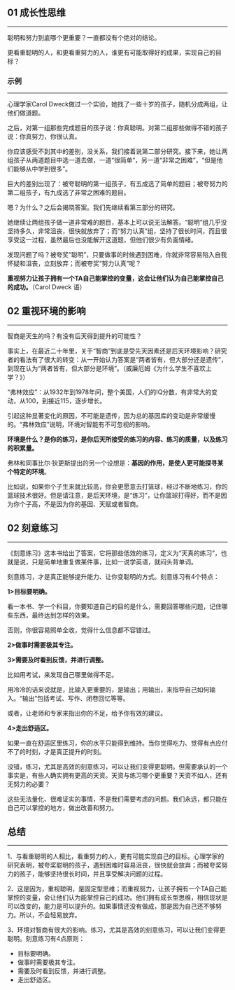 # 

## 01 成长性思维

---

聪明和努力到底哪个更重要？一直都没有个绝对的结论。

更看重聪明的人，和更看重努力的人，谁更有可能取得好的成果，实现自己的目标？

### 示例

---

心理学家Carol Dweck做过一个实验，她找了一些十岁的孩子，随机分成两组，让他们做道题。

之后，对第一组那些完成题目的孩子说：你真聪明。对第二组那些做得不错的孩子说：你真努力，你很认真。

你应该感受不到其中的差别，没关系，我们接着说第二部分研究。接下来，她让两组孩子从两道题目中选一道去做，一道“很简单”，另一道“非常之困难”，“但是他们能够从中学到很多”。

巨大的差别出现了：被夸聪明的第一组孩子，有五成选了简单的题目；被夸努力的第二组孩子，有九成选了非常之困难的题目。

嗯？为什么？之后会揭晓答案。我们先继续看第三部分的研究。

她继续让两组孩子做一道非常难的题目，基本上可以说无法解答。“聪明”组几乎没坚持多久，非常沮丧，很快就放弃了；而“努力认真”组，坚持了很长时间，而且很享受这一过程，虽然最后也没能解开这道题，但他们很少有负面情绪。

发现问题了吗？被夸奖“聪明”，只要做事的时候遇到困难，你就非常容易陷入自我怀疑和沮丧，立刻放弃；而被夸奖“努力认真”呢？

**重视努力让孩子拥有一个TA自己能掌控的变量，这会让他们认为自己能掌控自己的成功。**（Carol Dweck 语）

## 02 重视环境的影响

---

智商是天生的吗？有没有后天得到提升的可能性？

事实上，在最近二十年里，关于“智商”到底是受先天因素还是后天环境影响？研究者的看法有了很大的转变：从一开始认为答案是“两者皆有，但大部分还是遗传”，到现在认为“两者皆有，但大部分是环境”。（威廉厄姆《为什么学生不喜欢上学？》）

“弗林效应”：从1932年到1978年间，整个美国，人们的IQ分数，有非常大的变动，从100，到接近115，逐步增长。

引起这种显著变化的原因，不可能是遗传，因为总的基因库的变动是非常缓慢的。“弗林效应”说明，环境对智能有不可忽视的影响。

**环境是什么？是你的练习，是你后天所接受的练习的内容、练习的质量，以及练习的积累量。**

弗林和同事比尔·狄更斯提出的另一个设想是：**基因的作用，是使人更可能探寻某个特定的环境**。

比如说，如果你个子生来就比较高，你会更愿意去打篮球，经过不断地练习，你的篮球技术很好。但是请注意，是后天环境，是“练习”，让你篮球打得好，而不是因为你个子高，不是因为你的基因、天赋或者智商。

## 02 刻意练习

---

《刻意练习》这本书给出了答案，它将那些低效的练习，定义为“天真的练习”，也就是说，只是简单地重复做某件事，比如一说学英语，就闷头背单词。

刻意练习，才是真正能够提升能力、让你变聪明的方式。刻意练习有4个特点：

**1>目标要明确。**

看一本书、学一个科目，你要知道自己的目的是什么，需要回答哪些问题，记住哪些东西，最终达到怎样的效果。

否则，你很容易照单全收，觉得什么信息都不容错过。

**2>做事时需要极其专注。**

**3>需要及时看到反馈，并进行调整。**

比如用考试，来发现自己哪里做得不足。

用冷冷的话来说就是，比输入更重要的，是输出；用输出，来指导自己如何输入。“输出”包括考试、写作、闭卷回忆等等。

或者，让老师和专家来指出你的不足，给予你有效的建议。

**4>走出舒适区。**

如果一直在舒适区里练习，你的水平只能得到维持。当你觉得吃力、觉得有点应付不了的时刻，才是真正提升的时刻。

没错，练习，尤其是高效的刻意练习，可以让我们变得更聪明。但需要承认的一个事实是，有些人确实拥有更高的天资。天资与练习哪个更重要？天资不如人，还有无努力的必要？

这些无法量化、很难证实的事情，不是我们需要考虑的问题。我们永远，都只能在自己可以掌控的地方，做出改善和努力。

## 总结

---

1、与看重聪明的人相比，看重努力的人，更有可能实现自己的目标。心理学家的研究表明，被夸奖聪明的孩子，遇到困难时容易沮丧，很快就会放弃；而被夸奖努力的孩子，能够坚持很长时间，并且享受解决问题的过程。

2、这是因为，重视聪明，是固定型思维；而重视努力，让孩子拥有一个TA自己能掌控的变量，会让他们认为能掌控自己的成功。他们拥有成长型思维，相信现状是可以改变的，能力是可以提升的。如果事情还没有做成，那是因为自己还不够努力。所以，不会轻易放弃。

3、环境对智商有很大的影响。练习，尤其是高效的刻意练习，可以让我们变得更聪明。刻意练习有4点原则：

- 目标要明确。
- 做事时需要极其专注。
- 需要及时看到反馈，并进行调整。
- 走出舒适区。
